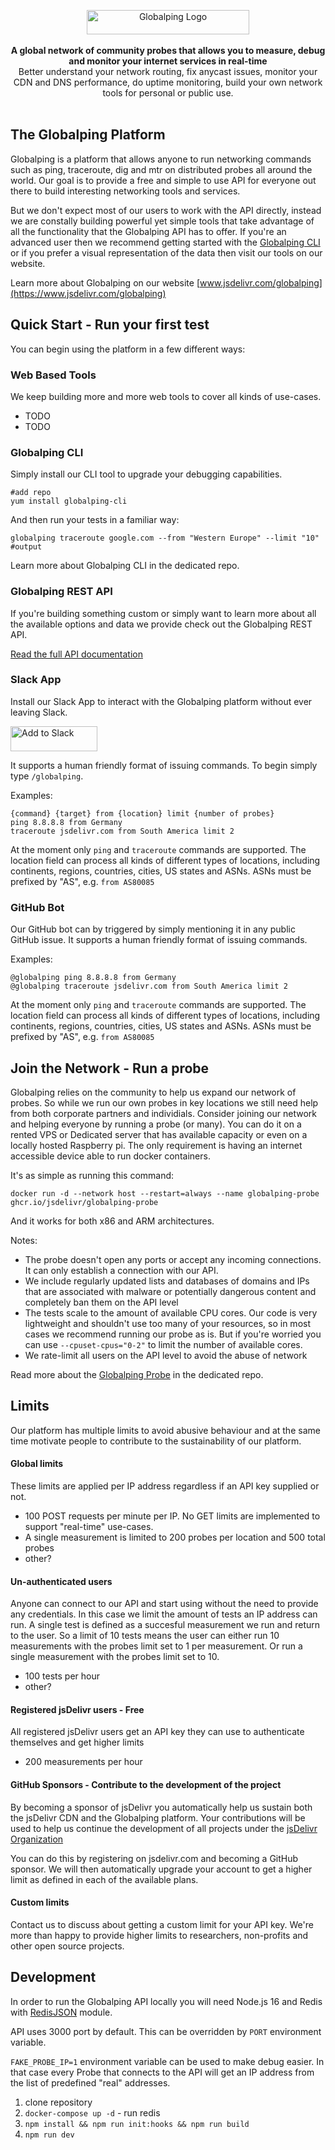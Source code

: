 <p align="center">
    <a href="TODO" target="_blank"><img width="260" height="39" src="LOGO" alt="Globalping Logo"></a>
    <br />
    <br />
    <b>A global network of community probes that allows you to measure, debug and monitor your internet services in real-time</b>
    <br/>
       Better understand your network routing, fix anycast issues, monitor your CDN and DNS performance, do uptime monitoring, build your own network tools for personal or public use. 
    <br />
    <br />
</p>

## The Globalping Platform

Globalping is a platform that allows anyone to run networking commands such as ping, traceroute, dig and mtr on distributed probes all around the world. Our goal is to provide a free and simple to use API for everyone out there to build interesting networking tools and services. 

But we don't expect most of our users to work with the API directly, instead we are constally building powerful yet simple tools that take advantage of all the functionality that the Globalping API has to offer. If you're an advanced user then we recommend getting started with the [Globalping CLI](#globalping-cli) or if you prefer a visual representation of the data then visit our tools on our website.

Learn more about Globalping on our website [www.jsdelivr.com/globalping](https://www.jsdelivr.com/globalping)


## Quick Start - Run your first test

You can begin using the platform in a few different ways:

### Web Based Tools

We keep building more and more web tools to cover all kinds of use-cases.

* TODO
* TODO

### Globalping CLI

Simply install our CLI tool to upgrade your debugging capabilities.

```
#add repo
yum install globalping-cli
```

And then run your tests in a familiar way:

```
globalping traceroute google.com --from "Western Europe" --limit "10"
#output
```

Learn more about Globalping CLI in the dedicated repo.


### Globalping REST API

If you're building something custom  or simply want to learn more about all the available options and data we provide check out the Globalping REST API.

[Read the full API documentation](docs)


### Slack App

Install our Slack App to interact with the Globalping platform without ever leaving Slack. 

<a href="https://slack.com/oauth/v2/authorize?client_id=956881302438.3377623023376&scope=commands&user_scope="><img alt="Add to Slack" height="40" width="139" src="https://platform.slack-edge.com/img/add_to_slack.png" srcSet="https://platform.slack-edge.com/img/add_to_slack.png 1x, https://platform.slack-edge.com/img/add_to_slack@2x.png 2x" /></a>

It supports a human friendly format of issuing commands. To begin simply type `/globalping`.

Examples:
```
{command} {target} from {location} limit {number of probes}
ping 8.8.8.8 from Germany
traceroute jsdelivr.com from South America limit 2
```

At the moment only `ping` and `traceroute` commands are supported. The location field can process all kinds of different types of locations, including continents, regions, countries, cities, US states and ASNs. ASNs must be prefixed by "AS", e.g. `from AS80085`


### GitHub Bot

Our GitHub bot can by triggered by simply mentioning it in any public GitHub issue. It supports a human friendly format of issuing commands. 

Examples:
```
@globalping ping 8.8.8.8 from Germany
@globalping traceroute jsdelivr.com from South America limit 2
```

At the moment only `ping` and `traceroute` commands are supported. The location field can process all kinds of different types of locations, including continents, regions, countries, cities, US states and ASNs. ASNs must be prefixed by "AS", e.g. `from AS80085`

## Join the Network - Run a probe

Globalping relies on the community to help us expand our network of probes. So while we run our own probes in key locations we still need help from both corporate partners and individials. Consider joining our network and helping everyone by running a probe (or many). 
You can do it on a rented VPS or Dedicated server that has available capacity or even on a locally hosted Raspberry pi. The only requirement is having an internet accessible device able to run docker containers.

It's as simple as running this command:

```
docker run -d --network host --restart=always --name globalping-probe ghcr.io/jsdelivr/globalping-probe
```
And it works for both x86 and ARM architectures. 

Notes:
- The probe doesn't open any ports or accept any incoming connections. It can only establish a connection with our API.
- We include regularly updated lists and databases of domains and IPs that are associated with malware or potentially dangerous content and completely ban them on the API  level
- The tests scale to the amount of available CPU cores. Our code is very lightweight and shouldn't use too many of your resources, so in most cases we recommend running our probe as is. But if you're worried you can use `--cpuset-cpus="0-2"` to limit the number of available cores.
- We rate-limit all users on the API level to avoid the abuse of network

Read more about the [Globalping Probe](https://github.com/jsdelivr/globalping-probe) in the dedicated repo.


## Limits

Our platform has multiple limits to avoid abusive behaviour and at the same time motivate people to contribute to the sustainability of our platform.

#### Global limits

These limits are applied per IP address regardless if an API key supplied or not.

- 100 POST requests per minute per IP. No GET limits are implemented to support "real-time" use-cases.
- A single measurement is limited to 200 probes per location and 500 total probes
- other?


#### Un-authenticated users

Anyone can connect to our API and start using without the need to provide any credentials.
In this case we limit the amount of tests an IP address can run. A single test is defined as a succesful measurement we run and return to the user.
So a limit of 10 tests means the user can either run 10 measurements with the probes limit set to 1 per measurement. Or run a single measurement with the probes limit set to 10.

- 100 tests per hour
- other?


#### Registered jsDelivr users - Free

All registered jsDelivr users get an API key they can use to authenticate themselves and get higher limits

- 200 measurements per hour
  

#### GitHub Sponsors - Contribute to the development of the project

By becoming a sponsor of jsDelivr you automatically help us sustain both the jsDelivr CDN and the Globalping platform.
Your contributions will be used to help us continue the development of all projects under the [jsDelivr Organization](https://github.com/jsdelivr)

You can do this by registering on jsdelivr.com and becoming a GitHub sponsor. 
We will then automatically upgrade your account to get a higher limit as defined in each of the available plans.


#### Custom limits

Contact us to discuss about getting a custom limit for your API key.
We're more than happy to provide higher limits to researchers, non-profits and other open source projects.



## Development

In order to run the Globalping API locally you will need Node.js 16 
and Redis with [RedisJSON](https://oss.redis.com/redisjson/) module.

API uses 3000 port by default. This can be overridden by `PORT` environment variable.

`FAKE_PROBE_IP=1` environment variable can be used to make debug easier. In that case every Probe 
that connects to the API will get an IP address from the list of predefined "real" addresses.

1. clone repository
2. `docker-compose up -d` - run redis
3. `npm install && npm run init:hooks && npm run build`
4. `npm run dev`
